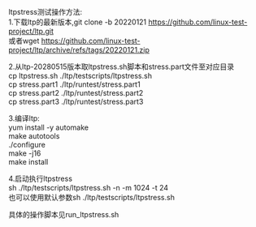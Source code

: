 ltpstress测试操作方法:<br/>
1.下载ltp的最新版本,git clone -b 20220121 https://github.com/linux-test-project/ltp.git<br/>
或者wget https://github.com/linux-test-project/ltp/archive/refs/tags/20220121.zip<br/>

2.从ltp-20280515版本取ltpstress.sh脚本和stress.part文件至对应目录<br/>
cp ltpstress.sh ./ltp/testscripts/ltpstress.sh<br/>
cp stress.part1 ./ltp/runtest/stress.part1<br/>
cp stress.part2 ./ltp/runtest/stress.part2<br/>
cp stress.part3 ./ltp/runtest/stress.part3<br/>

3.编译ltp:<br/>
yum install -y automake<br/>
make autotools<br/>
./configure<br/>
make -j16<br/>
make install<br/>

4.启动执行ltpstress<br/>
sh ./ltp/testscripts/ltpstress.sh -n -m 1024 -t 24<br/>
也可以使用默认参数sh ./ltp/testscripts/ltpstress.sh<br/>

具体的操作脚本见run_ltpstress.sh<br/>
